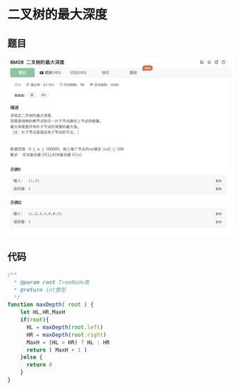 # 二叉树的最大深度

## 题目

![image-20221222211603828](image/image-20221222211603828.png)





## 代码

```jsx
/**
  * @param root TreeNode类 
  * @return int整型
  */
function maxDepth( root ) {
    let HL,HR,MaxH
    if(root){
      HL = maxDepth(root.left)
      HR = maxDepth(root.right)
      MaxH = (HL > HR) ? HL : HR
      return ( MaxH + 1 )
    }else {
      return 0
    }
}
```